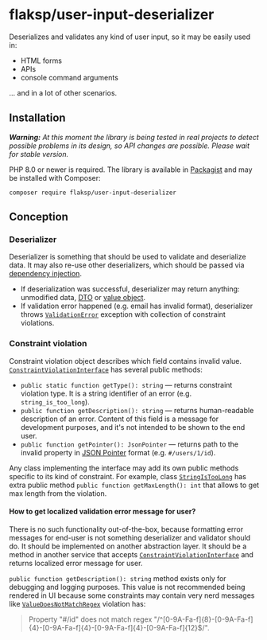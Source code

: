 # flaksp/user-input-deserializer

Deserializes and validates any kind of user input, so it may be easily used in:

* HTML forms
* APIs
* console command arguments

... and in a lot of other scenarios.

## Installation

***Warning:** At this moment the library is being tested in real projects to detect possible problems in its design, so API changes are possible. Please wait for stable version.*

PHP 8.0 or newer is required. The library is available in [Packagist](https://packagist.org/packages/flaksp/user-input-deserializer) and may be installed with Composer:

```console
composer require flaksp/user-input-deserializer
```

## Conception

### Deserializer

Deserializer is something that should be used to validate and deserialize data. It may also re-use other deserializers, which should be passed via [dependency injection](https://en.wikipedia.org/wiki/Dependency_injection).

* If deserialization was successful, deserializer may return anything: unmodified data, [DTO](https://en.wikipedia.org/wiki/Data_transfer_object) or [value object](https://en.wikipedia.org/wiki/Value_object).
* If validation error happened (e.g. email has invalid format), deserializer throws [`ValidationError`](src/Exception/ValidationError.php) exception with collection of constraint violations.

### Constraint violation

Constraint violation object describes which field contains invalid value. [`ConstraintViolationInterface`](src/ConstraintViolation/ConstraintViolationInterface.php) has several public methods:

* `public static function getType(): string` — returns constraint violation type. It is a string identifier of an error (e.g. `string_is_too_long`).
* `public function getDescription(): string` — returns human-readable description of an error. Content of this field is a message for development purposes, and it's not intended to be shown to the end user.
* `public function getPointer(): JsonPointer` — returns path to the invalid property in [JSON Pointer](https://tools.ietf.org/html/rfc6901) format (e.g. `#/users/1/id`).

Any class implementing the interface may add its own public methods specific to its kind of constraint. For example, class [`StringIsTooLong`](src/ConstraintViolation/StringIsTooLong.php) has extra public method `public function getMaxLength(): int` that allows to get max length from the violation.

#### How to get localized validation error message for user?

There is no such functionality out-of-the-box, because formatting error messages for end-user is not something deserializer and validator should do. It should be implemented on another abstraction layer. It should be a method in another service that accepts [`ConstraintViolationInterface`](src/ConstraintViolation/ConstraintViolationInterface.php) and returns localized error message for user.

`public function getDescription(): string` method exists only for debugging and logging purposes. This value is not recommended being rendered in UI because some constraints may contain very nerd messages like [`ValueDoesNotMatchRegex`](src/ConstraintViolation/ValueDoesNotMatchRegex.php) violation has:

> Property "#/id" does not match regex "/^[0-9A-Fa-f]{8}-[0-9A-Fa-f]{4}-[0-9A-Fa-f]{4}-[0-9A-Fa-f]{4}-[0-9A-Fa-f]{12}$/".

